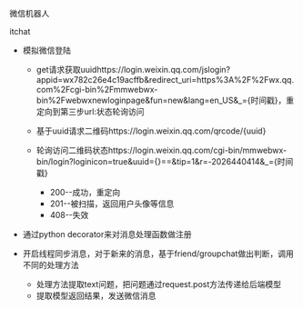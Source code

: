 微信机器人

itchat

- 模拟微信登陆

  - get请求获取uuidhttps://login.weixin.qq.com/jslogin?appid=wx782c26e4c19acffb&redirect_uri=https%3A%2F%2Fwx.qq.com%2Fcgi-bin%2Fmmwebwx-bin%2Fwebwxnewloginpage&fun=new&lang=en_US&_={时间戳}，重定向到第三步url:状态轮询访问
  - 基于uuid请求二维码https://login.weixin.qq.com/qrcode/{uuid}
  - 轮询访问二维码状态https://login.weixin.qq.com/cgi-bin/mmwebwx-bin/login?loginicon=true&uuid={}==&tip=1&r=-2026440414&_={时间戳}

    - 200--成功，重定向
    - 201--被扫描，返回用户头像等信息
    - 408--失效
  
- 通过python decorator来对消息处理函数做注册
- 开启线程同步消息，对于新来的消息，基于friend/groupchat做出判断，调用不同的处理方法
  - 处理方法提取text问题，把问题通过request.post方法传递给后端模型
  - 提取模型返回结果，发送微信消息

